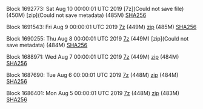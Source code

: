 Block 1692773: Sat Aug 10 00:00:01 UTC 2019 [7z](Could not save file) (450M) [zip](Could not save metadata) (485M) [SHA256](https://transfer.sh/rYitj/sha256.txt)

Block 1691543: Fri Aug  9 00:00:01 UTC 2019 [7z]() (449M) [zip]() (485M) [SHA256]()

Block 1690255: Thu Aug  8 00:00:01 UTC 2019 [7z]() (449M) [zip](Could not save metadata) (484M) [SHA256](https://transfer.sh/pfor1/sha256.txt)

Block 1688971: Wed Aug  7 00:00:01 UTC 2019 [7z](https://transfer.sh/13HLiF/bootstrap.dat.20190807.7z) (449M) [zip](https://transfer.sh/10WWmK/bootstrap.dat.20190807.zip) (484M) [SHA256](https://transfer.sh/sr3fV/sha256.txt)

Block 1687690: Tue Aug  6 00:00:01 UTC 2019 [7z]() (448M) [zip]() (484M) [SHA256]()

Block 1686401: Mon Aug  5 00:00:01 UTC 2019 [7z](https://transfer.sh/gTqya/bootstrap.dat.20190805.7z) (448M) [zip](https://transfer.sh/5F6vY/bootstrap.dat.20190805.zip) (483M) [SHA256](https://transfer.sh/6cIEH/sha256.txt)
